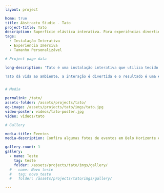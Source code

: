 ```yaml
---
layout: project

home: true
title: Abstracto Studio - Tato
project-title: Tato
description: Superfície elástica interativa. Para experiências divertidas e engajantes. O conteúdo visual é personalizável.
tags:
  - Instalação Interativa
  - Experiência Imersiva
  - Tamanho Personalizável

# Project page data

long-description: "Tato é uma instalação interativa que utiliza tecido elástico para interação com conteúdos visuais em tempo real. A instalação pode ser feita em diferentes tamanhos, e o conteúdo pode ser personalizado de acordo com sua marca ou evento. <br><br>

Tato dá vida ao ambiente, a interação é divertida e o resultado é uma experiência engajante, com alto compartilhamento em redes sociais."


# Media

permalink: /tato/
assets-folder: /assets/projects/tato/
og-image: /assets/projects/tato/imgs/tato.jpg
video-poster: videos/tato-poster.jpg
video: videos/tato

# Gallery

media-title: Eventos
media-description: Confira algumas fotos de eventos em Belo Horizonte onde a instalação já foi realizada.

gallery-count: 1
gallery:
  - name: Teste
    tag: teste
    folder: /assets/projects/tato/imgs/gallery/
  # - name: Novo teste
  #   tag: novo_teste
  #   folder: /assets/projects/tato/imgs/gallery/

---
```

